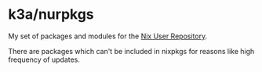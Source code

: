 # k3a/nurpkgs

My set of packages and modules for the [Nix User Repository](https://github.com/nix-community/NUR).

There are packages which can't be included in nixpkgs for reasons like high frequency of updates.

